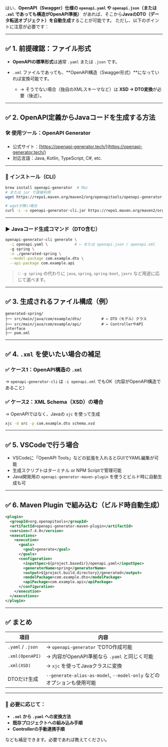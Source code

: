 はい、**OpenAPI（Swagger）仕様の `openapi.yaml` や `openapi.json`（または `.xml` であっても構造がOpenAPI準拠）** があれば、そこから**JavaのDTO（データ転送オブジェクト）を自動生成**することが可能です。
ただし、以下のポイントに注意が必要です：

---

## ✅ 1. 前提確認：ファイル形式

* **OpenAPIの標準形式**は通常 `.yaml` または `.json` です。
* `.xml` ファイルであっても、\*\*OpenAPI構造（Swagger形式）\*\*になっていれば変換可能です。

  * → そうでない場合（独自のXMLスキーマなど）は **XSD → DTO変換**が必要（後述）。

---

## ✅ 2. OpenAPI定義からJavaコードを生成する方法

### 🛠 使用ツール：OpenAPI Generator

* 公式サイト：[https://openapi-generator.tech/](https://openapi-generator.tech/)
* 対応言語：Java, Kotlin, TypeScript, C#, etc.

---

### 🔽 インストール（CLI）

```bash
brew install openapi-generator  # Mac
# または jar で直接利用
wget https://repo1.maven.org/maven2/org/openapitools/openapi-generator-cli/7.4.0/openapi-generator-cli-7.4.0.jar -O openapi-generator-cli.jar

# wgetが無い場合
curl -L -o openapi-generator-cli.jar https://repo1.maven.org/maven2/org/openapitools/openapi-generator-cli/7.4.0/openapi-generator-cli-7.4.0.jar
```

---

### ▶️ Javaコード生成コマンド（DTO含む）

```bash
openapi-generator-cli generate \
  -i openapi.yaml \            # ← または openapi.json / openapi.xml
  -g spring \
  -o ./generated-spring \
  --model-package com.example.dto \
  --api-package com.example.api
```

> 💡 `-g spring` の代わりに `java`, `spring`, `spring-boot`, `jaxrs` など用途に応じて選べます。

---

## ✅ 3. 生成されるファイル構成（例）

```
generated-spring/
├── src/main/java/com/example/dto/         # ← DTO（モデル）クラス
├── src/main/java/com/example/api/         # ← ControllerやAPI interface
├── pom.xml
```

---

## ✅ 4. `.xml` を使いたい場合の補足

### ✅ ケース1：OpenAPI構造の `.xml`

→ `openapi-generator-cli` は `-i openapi.xml` でもOK（内容がOpenAPI構造であること）

### ✅ ケース2：XML Schema（XSD）の場合

→ OpenAPIではなく、Javaの `xjc` を使って生成

```bash
xjc -d src -p com.example.dto schema.xsd
```

---

## ✅ 5. VSCodeで行う場合

* VSCodeに「OpenAPI Tools」などの拡張を入れるとGUIでYAML編集が可能
* 生成スクリプトはターミナル or NPM Scriptで管理可能
* Java開発用の `openapi-generator-maven-plugin` を使うとビルド時に自動生成も可

---

## ✅ 6. Maven Plugin で組み込む（ビルド時自動生成）

```xml
<plugin>
  <groupId>org.openapitools</groupId>
  <artifactId>openapi-generator-maven-plugin</artifactId>
  <version>7.4.0</version>
  <executions>
    <execution>
      <goals>
        <goal>generate</goal>
      </goals>
      <configuration>
        <inputSpec>${project.basedir}/openapi.yaml</inputSpec>
        <generatorName>spring</generatorName>
        <output>${project.build.directory}/generated</output>
        <modelPackage>com.example.dto</modelPackage>
        <apiPackage>com.example.api</apiPackage>
      </configuration>
    </execution>
  </executions>
</plugin>
```

---

## ✅ まとめ

| 項目                | 内容                                                        |
| ----------------- | --------------------------------------------------------- |
| `.yaml` / `.json` | → `openapi-generator` でDTO作成可能                            |
| `.xml(OpenAPI)`   | → 内容がOpenAPI準拠なら `.yaml` と同じく可能                           |
| `.xml(XSD)`       | → `xjc` を使ってJavaクラスに変換                                    |
| DTOだけ生成           | `--generate-alias-as-model`, `--model-only` などのオプションも使用可能 |

---

### 📌 必要に応じて：

* **`.xml` から `.yaml` への変換方法**
* **既存プロジェクトへの組み込み手順**
* **Controllerの手動連携手順**

なども補足できます。必要であれば教えてください。
